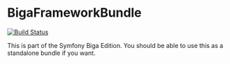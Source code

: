 BigaFrameworkBundle
===================

[![Build Status](https://secure.travis-ci.org/JoshuaEstes/biga-framework-bundle.png)](http://travis-ci.org/JoshuaEstes/biga-framework-bundle)

This is part of the Symfony Biga Edition. You should be able to use
this as a standalone bundle if you want.

